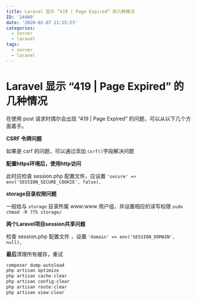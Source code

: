 ```yaml
---
title: Laravel 显示 “419 | Page Expired” 的几种情况
ID: '24409'
date: '2020-02-07 21:15:23'
categories:
  - server
  - laravel
tags:
  - server
  - laravel
---
```


# Laravel 显示 “419 | Page Expired” 的几种情况

在使用 post 请求时偶尔会出现 “419 | Page Expired” 的问题，可以从以下几个方面着手。

**CSRF 令牌问题**

如果是 csrf 的问题，可以通过添加 `csrf()`字段解决问题

**配置https环境后，使用http访问**

此时应检查 session.php 配置文件，应设置 `'secure' => env('SESSION_SECURE_COOKIE', false),`

**storage目录权限问题**

一般给与 `storage` 目录所属 www:www 用户组，并设置相应的读写权限 `sudo chmod -R 775 storage/`

**两个Laravel项目session共享问题**

检查 session.php 配置文件 ，设置 `'domain' => env('SESSION_DOMAIN', null),`

**最后**清理所有缓存，重试

``` js 
composer dump-autoload
php artisan optimize
php artisan cache:clear
php artisan config:clear
php artisan route:clear
php artisan view:clear
```
 
 
 
 
 
 
